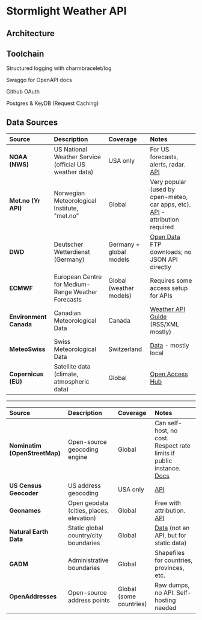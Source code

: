 # Stormlight Weather API

## Architecture

## Toolchain

Structured logging with charmbracelet/log

Swaggo for OpenAPI docs

Github OAuth

Postgres & KeyDB (Request Caching)

## Data Sources

| Source                 | Description                                            | Coverage                | Notes                                                                                                                       |
| :--------------------- | :----------------------------------------------------- | :---------------------- | :-------------------------------------------------------------------------------------------------------------------------- |
| **NOAA (NWS)**         | US National Weather Service (official US weather data) | USA only                | For US forecasts, alerts, radar. [API](https://www.weather.gov/documentation/services-web-api)                              |
| **Met.no (Yr API)**    | Norwegian Meteorological Institute, "met.no"           | Global                  | Very popular (used by open-meteo, car apps, etc). [API](https://api.met.no/weatherapi/documentation) - attribution required |
| **DWD**                | Deutscher Wetterdienst (Germany)                       | Germany + global models | [Open Data](https://opendata.dwd.de/) FTP downloads; no JSON API directly                                                   |
| **ECMWF**              | European Centre for Medium-Range Weather Forecasts     | Global (weather models) | Requires some access setup for APIs                                                                                         |
| **Environment Canada** | Canadian Meteorological Data                           | Canada                  | [Weather API Guide](https://weather.gc.ca/mainmenu/about_envcan_e.html) (RSS/XML mostly)                                    |
| **MeteoSwiss**         | Swiss Meteorological Data                              | Switzerland             | [Data](https://www.meteoswiss.admin.ch/) - mostly local                                                                     |
| **Copernicus (EU)**    | Satellite data (climate, atmospheric data)             | Global                  | [Open Access Hub](https://scihub.copernicus.eu/)                                                                            |

---

| Source                        | Description                              | Coverage                | Notes                                                                                                                          |
| :---------------------------- | :--------------------------------------- | :---------------------- | :----------------------------------------------------------------------------------------------------------------------------- |
| **Nominatim (OpenStreetMap)** | Open-source geocoding engine             | Global                  | Can self-host, no cost. Respect rate limits if public instance. [Docs](https://nominatim.org/release-docs/develop/api/Search/) |
| **US Census Geocoder**        | US address geocoding                     | USA only                | [API](https://geocoding.geo.census.gov/geocoder/)                                                                              |
| **Geonames**                  | Open geodata (cities, places, elevation) | Global                  | Free with attribution. [API](http://www.geonames.org/export/web-services.html)                                                 |
| **Natural Earth Data**        | Static global country/city boundaries    | Global                  | [Data](https://www.naturalearthdata.com/) (not an API, but for static data)                                                    |
| **GADM**                      | Administrative boundaries                | Global                  | Shapefiles for countries, provinces, etc.                                                                                      |
| **OpenAddresses**             | Open-source address points               | Global (some countries) | Raw dumps, no API. Self-hosting needed                                                                                         |
